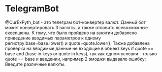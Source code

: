# TelegramBot 
@CurExPyth_bot - это телеграм бот-конвертер валют. Данный бот может конвертировать 3 валюты, а также отловить всевозможные ексепшены.
К тому, что было пройдено на занятии добавлено приведение вводимых параметров к одному регистру:base=base.lower() и  quote=quote.lower(). 
Также добавлена проверка на вводимые данные не входящие в объект keys if quote == base and (base  in keys or quote  in keys), так как одном  условии - только quote == base и введении, например 2 эмоджи выдавало ошибку: Введите различные валюты. 
